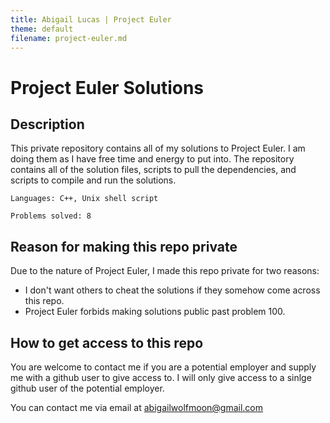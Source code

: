 ```yaml
---
title: Abigail Lucas | Project Euler
theme: default
filename: project-euler.md
--- 
```


# Project Euler Solutions

## Description

This private repository contains all of my solutions to Project Euler. I am doing them as I have free time and energy to put into. The repository contains all of the solution files, scripts to pull the dependencies, and scripts to compile and run the solutions.

```
Languages: C++, Unix shell script
```

```
Problems solved: 8
```

## Reason for making this repo private

Due to the nature of Project Euler, I made this repo private for two reasons:
- I don't want others to cheat the solutions if they somehow come across this repo.
- Project Euler forbids making solutions public past problem 100.

## How to get access to this repo

You are welcome to contact me if you are a potential employer and supply me with a github user to give access to. I will only give access to a sinlge github user of the potential employer.


You can contact me via email at abigailwolfmoon@gmail.com
